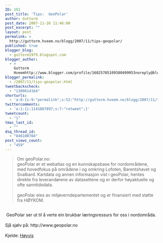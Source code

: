 ```yaml
---
ID: 191
post_title: 'Tips:  GeoPolar'
author: Guttorm
post_date: 2007-11-26 11:46:00
post_excerpt: ""
layout: post
permalink: >
  http://guttorm.hveem.no/blogg/2007/11/tips-geopolar/
published: true
blogger_blog:
  - guttorm1979.blogspot.com
blogger_author:
  - >
    Guttorm
    Hveemhttp://www.blogger.com/profile/16825705109380499953noreply@blogger.com
blogger_permalink:
  - /2007/11/tips-geopolar.html
tweetbackscheck:
  - "1309614164"
shorturls:
  - 'a:8:{s:9:"permalink";s:52:"http://guttorm.hveem.no/blogg/2007/11/tips-geopolar/";s:7:"tinyurl";s:25:"http://tinyurl.com/bcs2dm";s:4:"isgd";s:17:"http://is.gd/gUxs";s:5:"bitly";s:18:"http://bit.ly/nRsR";s:5:"snipr";s:22:"http://snipr.com/akm0f";s:5:"snurl";s:22:"http://snurl.com/akm0f";s:7:"snipurl";s:24:"http://snipurl.com/akm0f";s:4:"trim";s:17:"http://tr.im/bwzm";}'
twittercomments:
  - 'a:1:{i:1141887897;s:7:"retweet";}'
tweetcount:
  - "1"
tmac_last_id:
  - ""
dsq_thread_id:
  - "846100704"
post_views_count:
  - "459"
---
```

<blockquote>Om geoPolar.no:<br />geoPolar er et webatlas og en kunnskapsbase for nordområdene, med hovedfokus på områdene i og omkring Lofoten, Barentshavet og Svalbard. Kartdata og annen informasjon vist i geoPolar, hentes direkte fra leverandørene av datasettene og er derfor høyaktuelle og ofte sanntidsdata.<br /><br />geoPolar eies av miljøverndepartementet og er finansiert med støtte fra HØYKOM.</blockquote><br /> GeoPolar ser ut til å verte ein brukbar læringsressurs for oss i nordområda.<br /><br />Sjå sjølv på: http://www.geopolar.no<br /><br />Kjelde: <a href="http://www.hoyvis.no/index.asp?strUrl=1002976i&topExpand=&subExpand=">Høyvis</a>